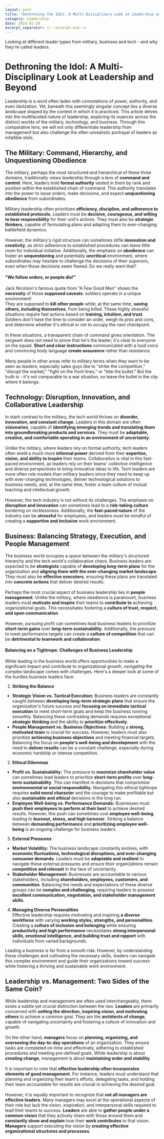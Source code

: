 ```yaml
---
layout: post 
title: "Dethroning the Idol: A Multi-Disciplinary Look at Leadership and Beyond"
category: Leadership
date: 2024-02-28
excerpt_separator: <!--excerpt-end-->
---
```

Looking at different leader types from military, business and tech - and why they're called leaders.
<!--excerpt-end-->
# Dethroning the Idol: A Multi-Disciplinary Look at Leadership and Beyond
Leadership is a word often laden with connotations of power, authority, and even idolization. Yet, beneath this seemingly singular concept lies a diverse landscape shaped by the context in which it is practiced. This article delves into the multifaceted nature of leadership, exploring its nuances across the distinct worlds of the military, technology, and business. Through this comparative lens, we will not only differentiate leadership from management but also challenge the often unrealistic portrayal of leaders as infallible idols.

## The Military: Command, Hierarchy, and Unquestioning Obedience
The military, perhaps the most structured and hierarchical of these three domains, traditionally views leadership through a lens of **command and control**. Here, leaders hold **formal authority** vested in them by rank and position within the established chain of command. This authority translates into the power to issue orders, make decisions, and expect **unquestioning obedience** from subordinates.\
\
Military leadership often prioritizes **efficiency, discipline, and adherence to established protocols**. Leaders must be **decisive, courageous, and willing to bear responsibility** for their unit's actions. They must also be **strategic thinkers**, capable of formulating plans and adapting them to ever-changing battlefield dynamics.\
\
However, the military's rigid structure can sometimes stifle **innovation and creativity**, as strict adherence to established procedures can leave little room for individual initiative. Additionally, the emphasis on **obedience** can foster an **unquestioning** and potentially **uncritical** environment, where subordinates may hesitate to challenge the decisions of their superiors, even when those decisions seem flawed. Do we really want that?

#### "We follow orders, or people die!"

Jack Nicolson's famous quote from "A Few Good Men" shows the **necessity** of those **supposed caveats**: soldiers operate in a unique environment!\
They are supposed to **kill other people** while, at the same time, **saving others, including themselves**, from being killed. These highly stressful situations require fast actions based on **training, intuition, and trust**. Soldiers don't have the time to consider an order, weigh its pros and cons, and determine whether it's ethical or not to occupy the next checkpoint.\
\
In these situations, a transparent chain of command gives orientation. The sergeant does not need to prove that he's the leader; it's clear to everyone on the squad. **Short and clear instructions** communicated with a loud voice and convincing body language **create assurance** rather than resistance.\
\
Many people in other areas refer to military terms when they want to be seen as leaders; especially sales guys like to "strike the competition," "disrupt the market," "fight on the front lines," or "bite the bullet." But the truth is - it's not comparable to a war situation, so leave the bullet in the clip where it belongs.

## Technology: Disruption, Innovation, and Collaborative Leadership

In stark contrast to the military, the tech world thrives on **disorder, innovation, and constant change**. Leaders in this domain are often **visionaries**, capable of **identifying emerging trends and translating them into groundbreaking products and services**. They must be **adaptable, creative, and comfortable operating in an environment of uncertainty**.\
\
Unlike the military, where leaders rely on formal authority, tech leaders often wield a much more **informal power** derived from their **expertise, vision, and ability to inspire** their teams. Collaboration is vital in this fast-paced environment, as leaders rely on their teams' collective intelligence and diverse perspectives to bring innovative ideas to life. Tech leaders are more often role models than military leaders since they need to keep up with ever-changing technologies, deliver technological solutions to business needs, and, at the same time, foster a team culture of mutual teaching and intellectual growth.\
\
However, the tech industry is not without its challenges. The emphasis on **disruption and innovation** can sometimes lead to a **risk-taking culture** bordering on recklessness. Additionally, the **fast-paced nature** of the industry can be **stressful** for employees, and leaders must be mindful of creating a **supportive and inclusive** work environment.

## Business: Balancing Strategy, Execution, and People Management

The business world occupies a space between the military's structured hierarchy and the tech world's collaborative chaos. Business leaders are expected to be **strategists** capable of **developing long-term plans** for the organization and **aligning them with the ever-changing market landscape**. They must also be **effective executors**, ensuring these plans are translated into **concrete actions** that deliver desired results.\
\
Perhaps the most crucial aspect of business leadership lies in **people management**. Unlike the military, where obedience is paramount, business leaders must **motivate and inspire** their teams to **contribute to** achieving organizational goals. This necessitates fostering a **culture of trust, respect, and open communication**.\
\
However, pursuing profit can sometimes lead business leaders to prioritize **short-term gains** over **long-term sustainability**. Additionally, the pressure to meet performance targets can create a **culture of competition** that can be **detrimental to teamwork and collaboration**.

#### Balancing on a Tightrope: Challenges of Business Leadership
While leading in the business world offers opportunities to make a significant impact and contribute to organizational growth, navigating the complex landscape comes with challenges. Here's a deeper look at some of the hurdles business leaders face:
1. **Striking the Balance**
* **Strategic Vision vs. Tactical Execution:** Business leaders are constantly caught between **developing long-term strategic plans** that ensure the organization's future success and **focusing on immediate tactical execution** to meet short-term goals and keep the business running smoothly. Balancing these contrasting demands requires exceptional **strategic thinking** and the ability to **prioritize effectively**.
* **People Management vs. Business Objectives:** Building a **strong, motivated team** is crucial for success. However, leaders must also prioritize **achieving business objectives** and meeting financial targets. Balancing the focus on **people's well-being and development** with the need to **deliver results** can be a constant challenge, especially during economic hardship or intense competition.
2. **Ethical Dilemmas**
* **Profit vs. Sustainability:** The pressure to **maximize shareholder value** can sometimes lead leaders to prioritize **short-term profits** over **long-term sustainability**. This can manifest in decisions that compromise **environmental or social responsibility**. Navigating this ethical tightrope requires **solid moral character** and the courage to make profitable but also **sustainable and ethical** decisions in the long run.
* **Employee Well-being vs. Performance Demands:** Businesses must **push their employees to perform at their best** to achieve desired results. However, this push can sometimes cost **employee well-being**, leading to **burnout, stress, and high turnover**. Striking a balance between **demanding performance** and **prioritizing employee well-being** is an ongoing challenge for business leaders.
3. **External Pressures**
* **Market Volatility:** The business landscape constantly evolves, with **economic fluctuations, technological disruptions, and ever-changing consumer demands**. Leaders must be **adaptable and resilient** to navigate these external pressures and ensure their organizations remain **competitive and relevant** in the face of uncertainty.
* **Stakeholder Management:** Businesses are accountable to various stakeholders, including **shareholders, employees, customers, and communities**. Balancing the needs and expectations of these diverse groups can be **complex and challenging**, requiring leaders to possess **excellent communication, negotiation, and stakeholder management skills**.
4. **Managing Diverse Personalities**\
Effective leadership requires motivating and inspiring **a diverse workforce** with varying **working styles, strengths, and personalities**. Creating a **culture of inclusion and belonging** while ensuring **productivity and high performance** necessitates **strong interpersonal skills, emotional intelligence, and building trust and rapport** with individuals from varied backgrounds.

Leading a business is far from a smooth ride. However, by understanding these challenges and cultivating the necessary skills, leaders can navigate this complex environment and guide their organizations toward success while fostering a thriving and sustainable work environment.


## Leadership vs. Management: Two Sides of the Same Coin?

While leadership and management are often used interchangeably, there exists a subtle yet crucial distinction between the two. **Leaders** are primarily concerned with **setting the direction, inspiring vision, and motivating others** to achieve a common goal. They are the **architects of change**, capable of navigating uncertainty and fostering a culture of innovation and growth.\
\
On the other hand, **managers** focus on **planning, organizing, and overseeing the day-to-day operations** of an organization. They ensure tasks are completed on-time and effectively, adhering to established procedures and meeting pre-defined goals. While leadership is about **creating change**, management is about **maintaining order and stability**.\
\
It is important to note that **effective leadership often incorporates elements of good management**. For instance, leaders must understand that planning and organizing their team's efforts, delegating tasks, and holding their team accountable for results are crucial in achieving the desired goal.\
\
However, it is equally important to recognize that **not all managers are effective leaders**. Many managers may excel at the operational aspects of their role but lack the vision, inspiration, and interpersonal skills required to lead their teams to success.
**Leaders** are able to **gather people under a common vision** that they actively share with those around them and **constantly show and explain** how their **work contributes** to that vision. **Managers** support executing the vision by **creating effective organizational structures and processes**.  